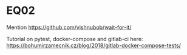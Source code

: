 # EQ02

Mention https://github.com/vishnubob/wait-for-it/

Tutorial on pytest, docker-compose and gitlab-ci here: https://bohumirzamecnik.cz/blog/2018/gitlab-docker-compose-tests/